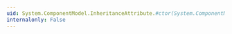 ```yaml
---
uid: System.ComponentModel.InheritanceAttribute.#ctor(System.ComponentModel.InheritanceLevel)
internalonly: False
---
```

